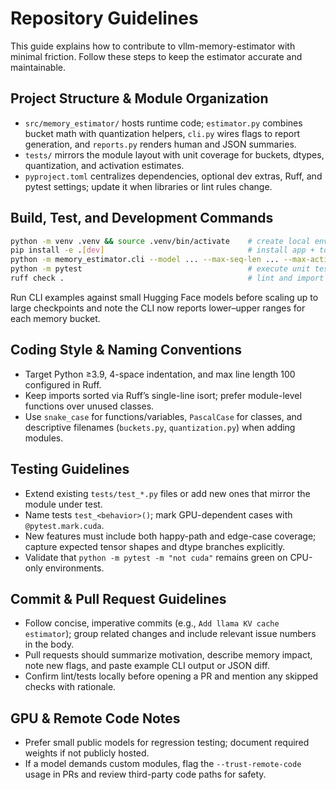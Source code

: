 # Repository Guidelines
This guide explains how to contribute to vllm-memory-estimator with minimal friction. Follow these steps to keep the estimator accurate and maintainable.

## Project Structure & Module Organization
- `src/memory_estimator/` hosts runtime code; `estimator.py` combines bucket math with quantization helpers, `cli.py` wires flags to report generation, and `reports.py` renders human and JSON summaries.
- `tests/` mirrors the module layout with unit coverage for buckets, dtypes, quantization, and activation estimates.
- `pyproject.toml` centralizes dependencies, optional dev extras, Ruff, and pytest settings; update it when libraries or lint rules change.

## Build, Test, and Development Commands
```bash
python -m venv .venv && source .venv/bin/activate    # create local env
pip install -e .[dev]                                # install app + tooling
python -m memory_estimator.cli --model ... --max-seq-len ... --max-active-seqs ...  # run the estimator
python -m pytest                                     # execute unit tests
ruff check .                                         # lint and import sort
```
Run CLI examples against small Hugging Face models before scaling up to large checkpoints and note the CLI now reports lower–upper ranges for each memory bucket.

## Coding Style & Naming Conventions
- Target Python ≥3.9, 4-space indentation, and max line length 100 configured in Ruff.
- Keep imports sorted via Ruff’s single-line isort; prefer module-level functions over unused classes.
- Use `snake_case` for functions/variables, `PascalCase` for classes, and descriptive filenames (`buckets.py`, `quantization.py`) when adding modules.

## Testing Guidelines
- Extend existing `tests/test_*.py` files or add new ones that mirror the module under test.
- Name tests `test_<behavior>()`; mark GPU-dependent cases with `@pytest.mark.cuda`.
- New features must include both happy-path and edge-case coverage; capture expected tensor shapes and dtype branches explicitly.
- Validate that `python -m pytest -m "not cuda"` remains green on CPU-only environments.

## Commit & Pull Request Guidelines
- Follow concise, imperative commits (e.g., `Add llama KV cache estimator`); group related changes and include relevant issue numbers in the body.
- Pull requests should summarize motivation, describe memory impact, note new flags, and paste example CLI output or JSON diff.
- Confirm lint/tests locally before opening a PR and mention any skipped checks with rationale.

## GPU & Remote Code Notes
- Prefer small public models for regression testing; document required weights if not publicly hosted.
- If a model demands custom modules, flag the `--trust-remote-code` usage in PRs and review third-party code paths for safety.
